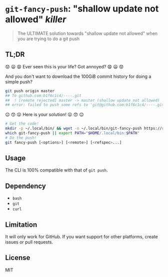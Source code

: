 # `git-fancy-push`: "shallow update not allowed" _killer_

> The ULTIMATE solution towards "shallow update not allowed"
> when you are trying to do a git push

## TL;DR

:worried: :frowning: :anguished:
Ever seen this is your life? Got annoyed?
:anguished: :frowning: :worried:

And you don't want to download the 100GiB commit history for doing a simple push?
```bash
git push origin master
## To github.com:b1f6c1c4/----.git
##  ! [remote rejected] master -> master (shallow update not allowed)
## error: failed to push some refs to 'git@github.com:b1f6c1c4/----.git'
```

:wink: :kissing_smiling_eyes: :stuck_out_tongue:
Here is your solution!
:stuck_out_tongue: :kissing_smiling_eyes: :wink:
```bash
# Get the code!
mkdir -p ~/.local/bin/ && wget -o ~/.local/bin/git-fancy-push https://raw.githubusercontent.com/b1f6c1c4/git-fancy-push/master/git-fancy-push
which git-fancy-push || export PATH="$HOME/.local/bin:$PATH"
# Do the push!
git fancy-push [<options>] [<remote>] [<refspec>...]
```

## Usage

The CLI is 100% compatible with that of `git push`.

## Dependency

- `bash`
- `git`
- `curl`

## Limitation

It will only work for GitHub.
If you want support for other platforms, create issues or pull requests.

## License

MIT
